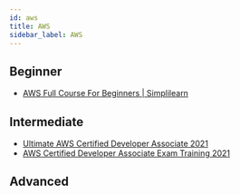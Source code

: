 ```yaml
---
id: aws
title: AWS
sidebar_label: AWS
---
```


## Beginner

- [AWS Full Course For Beginners | Simplilearn](https://www.youtube.com/watch?v=9Kvf12FOVW4)

## Intermediate

- [Ultimate AWS Certified Developer Associate 2021](https://www.udemy.com/course/aws-certified-developer-associate-dva-c01)
- [AWS Certified Developer Associate Exam Training 2021](https://www.udemy.com/course/aws-certified-developer-associate-exam-training)

## Advanced
